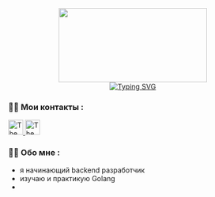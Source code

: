 <div align="center">
  <img src="https://media.giphy.com/media/dWesBcTLavkZuG35MI/giphy.gif" width="300" height="150"/><br/>
<a href="https://git.io/typing-svg"><img src="https://readme-typing-svg.herokuapp.com?font=Fira+Code&weight=500&size=30&duration=3000&pause=1000&color=0a69da&center=true&vCenter=true&repeat=false&width=600&lines=%D0%9F%D1%80%D0%B8%D0%B2%D0%B5%D1%82!+%D0%9C%D0%B5%D0%BD%D1%8F+%D0%B7%D0%BE%D0%B2%D1%83%D1%82+%D0%90%D0%BB%D0%B5%D0%BA%D1%81%D0%B0%D0%BD%D0%B4%D1%80." alt="Typing SVG" /></a>
</div>

### :man_technologist: Мои контакты :
<a href="mailto:4089229@gmail.com">
  <img src="https://github.com/gilbarbara/logos/blob/main/logos/google-gmail.svg" alt="The Unlimited" width="30"/>
</a>
<a href="https://t.me/Zlnov_A" rel="nofollow">
  <img src="https://github.com/gilbarbara/logos/blob/main/logos/telegram.svg" alt="The Unlimited" width="30"/>
</a>



### :man_technologist: Обо мне :
- я начинающий backend разработчик
- изучаю и практикую Golang
- 
